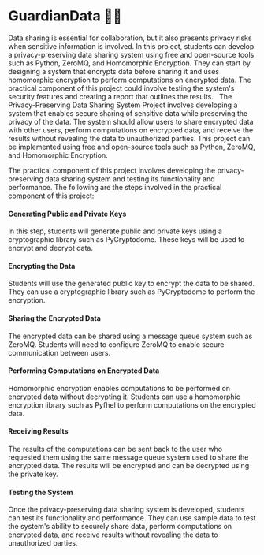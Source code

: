 # GuardianData :guardsman:

Data sharing is essential for collaboration, but it also presents privacy risks when sensitive information is involved. In this project, students can develop a privacy-preserving data sharing system using free and open-source tools such as Python, ZeroMQ, and Homomorphic Encryption. They can start by designing a system that encrypts data before sharing it and uses homomorphic encryption to perform computations on encrypted data. The practical component of this project could involve testing the system's security features and creating a report that outlines the results.
 
The Privacy-Preserving Data Sharing System Project involves developing a system that enables secure sharing of sensitive data while preserving the privacy of the data. The system should allow users to share encrypted data with other users, perform computations on encrypted data, and receive the results without revealing the data to unauthorized parties. This project can be implemented using free and open-source tools such as Python, ZeroMQ, and Homomorphic Encryption.

The practical component of this project involves developing the privacy-preserving data sharing system and testing its functionality and performance. The following are the steps involved in the practical component of this project:

#### Generating Public and Private Keys
In this step, students will generate public and private keys using a cryptographic library such as PyCryptodome. These keys will be used to encrypt and decrypt data.

#### Encrypting the Data
Students will use the generated public key to encrypt the data to be shared. They can use a cryptographic library such as PyCryptodome to perform the encryption.

#### Sharing the Encrypted Data
The encrypted data can be shared using a message queue system such as ZeroMQ. Students will need to configure ZeroMQ to enable secure communication between users.

#### Performing Computations on Encrypted Data
Homomorphic encryption enables computations to be performed on encrypted data without decrypting it. Students can use a homomorphic encryption library such as Pyfhel to perform computations on the encrypted data.

#### Receiving Results
The results of the computations can be sent back to the user who requested them using the same message queue system used to share the encrypted data. The results will be encrypted and can be decrypted using the private key.

#### Testing the System
Once the privacy-preserving data sharing system is developed, students can test its functionality and performance. They can use sample data to test the system's ability to securely share data, perform computations on encrypted data, and receive results without revealing the data to unauthorized parties.

